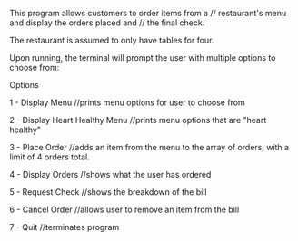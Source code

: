 This program allows customers to order items from a
// restaurant's menu and display the orders placed and
// the final check.

The restaurant is assumed to only have tables for four.

Upon running, the terminal will prompt the user with multiple options to choose from:

Options

  1 - Display Menu //prints menu options for user to choose from
  
  2 - Display Heart Healthy Menu //prints menu options that are "heart healthy"
  
  3 - Place Order //adds an item from the menu to the array of orders, with a limit of 4 orders total.
  
  4 - Display Orders //shows what the user has ordered
  
  5 - Request Check //shows the breakdown of the bill
  
  6 - Cancel Order //allows user to remove an item from the bill
  
  7 - Quit //terminates program

 
  
